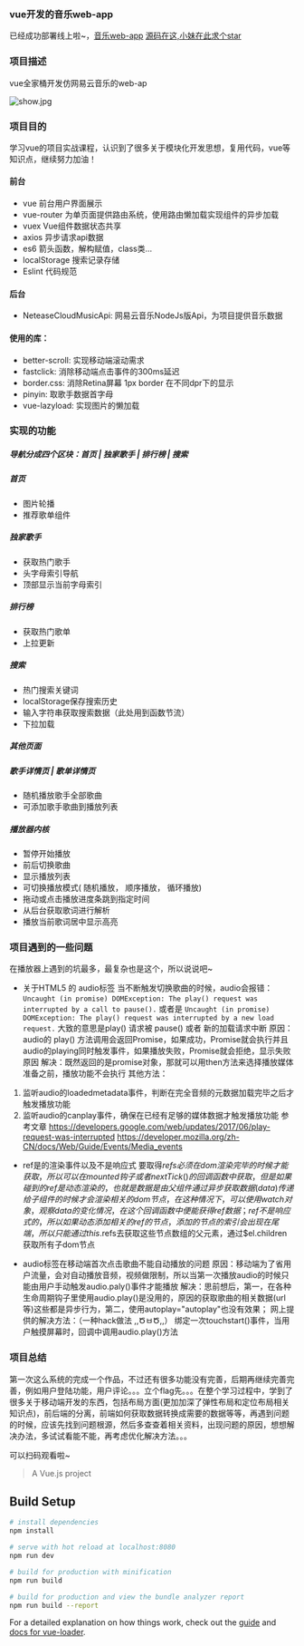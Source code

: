 ### vue开发的音乐web-app
已经成功部署线上啦~，[音乐web-app](http://47.93.248.109)
[源码在这,小妹在此求个star](https://github.com/jingrushen/vue-music-app)
### 项目描述
vue全家桶开发仿网易云音乐的web-ap

![show.jpg](https://upload-images.jianshu.io/upload_images/9116788-69044852fc5bc412.jpg?imageMogr2/auto-orient/strip%7CimageView2/2/w/1240)


### 项目目的
学习vue的项目实战课程，认识到了很多关于模块化开发思想，复用代码，vue等知识点，继续努力加油！

#### 前台
* vue 前台用户界面展示
* vue-router 为单页面提供路由系统，使用路由懒加载实现组件的异步加载
* vuex Vue组件数据状态共享
* axios 异步请求api数据
* es6 箭头函数，解构赋值，class类...
* localStorage 搜索记录存储
* Eslint 代码规范

#### 后台
* NeteaseCloudMusicApi: 网易云音乐NodeJs版Api，为项目提供音乐数据

#### 使用的库：
* better-scroll: 实现移动端滚动需求
* fastclick: 消除移动端点击事件的300ms延迟
* border.css: 消除Retina屏幕 1px border 在不同dpr下的显示
* pinyin: 取歌手数据首字母
* vue-lazyload: 实现图片的懒加载

### 实现的功能
##### 导航分成四个区块：首页 | 独家歌手 | 排行榜 | 搜索
##### 首页
* 图片轮播
* 推荐歌单组件
##### 独家歌手
* 获取热门歌手
* 头字母索引导航
* 顶部显示当前字母索引
##### 排行榜
* 获取热门歌单
* 上拉更新
##### 搜索
* 热门搜索关键词
* localStorage保存搜索历史
* 输入字符串获取搜索数据（此处用到函数节流）
* 下拉加载
##### 其他页面
##### 歌手详情页 | 歌单详情页
* 随机播放歌手全部歌曲
* 可添加歌手歌曲到播放列表
##### 播放器内核
* 暂停开始播放
* 前后切换歌曲
* 显示播放列表
* 可切换播放模式( 随机播放， 顺序播放， 循环播放)
* 拖动或点击播放进度条跳到指定时间
* 从后台获取歌词进行解析
* 播放当前歌词居中显示高亮
### 项目遇到的一些问题
在播放器上遇到的坑最多，最复杂也是这个，所以说说吧~
* 关于HTML5 的 audio标签
当不断触发切换歌曲的时候，audio会报错：`Uncaught (in promise) DOMException: The play() request was interrupted by a call to pause().` 或者是
 `Uncaught (in promise) DOMException: The play() request was interrupted by a new load request.`
大致的意思是play() 请求被 pause() 或者 新的加载请求中断
原因：audio的 play() 方法调用会返回Promise，如果成功，Promise就会执行并且audio的playing同时触发事件，如果播放失败，Promise就会拒绝，显示失败原因
解决：既然返回的是promise对象，那就可以用then方法来选择播放媒体准备之前，播放功能不会执行
其他方法：
1. 监听audio的loadedmetadata事件，判断在完全音频的元数据加载完毕之后才触发播放功能
2. 监听audio的canplay事件，确保在已经有足够的媒体数据才触发播放功能
参考文章
https://developers.google.com/web/updates/2017/06/play-request-was-interrupted
https://developer.mozilla.org/zh-CN/docs/Web/Guide/Events/Media_events

* ref是的渲染事件以及不是响应式
要取得$refs必须在dom渲染完毕的时候才能获取，所以可以在mounted 钩子或者nextTick()的回调函数中获取，但是如果碰到的ref是动态渲染的，也就是数据是由父组件通过异步获取数据(data)传递给子组件的时候才会渲染相关的dom节点，在这种情况下，可以使用watch对象，观察data的变化情况，在这个回调函数中便能获得ref数据；ref不是响应式的，所以如果动态添加相关的ref的节点，添加的节点的索引会出现在尾端，所以只能通过this.$refs去获取这些节点数组的父元素，通过$el.children获取所有子dom节点

* audio标签在移动端首次点击歌曲不能自动播放的问题
原因：移动端为了省用户流量，会对自动播放音频，视频做限制，所以当第一次播放audio的时候只能由用户手动触发audio.paly()事件才能播放
解决：思前想后，第一，在各种生命周期钩子里使用audio.play()是没用的，原因的获取歌曲的相关数据(url 等)这些都是异步行为，第二，使用autoplay="autoplay"也没有效果；
网上提供的解决方法：（一种hack做法 ,,ԾㅂԾ,,）
绑定一次touchstart()事件，当用户触摸屏幕时，回调中调用audio.play()方法
### 项目总结
第一次这么系统的完成一个作品，不过还有很多功能没有完善，后期再继续完善完善，例如用户登陆功能，用户评论。。。立个flag先。。。在整个学习过程中，学到了很多关于移动端开发的东西，包括布局方面(更加加深了弹性布局和定位布局相关知识点)，前后端的分离，前端如何获取数据转换成需要的数据等等，再遇到问题的时候，应该先找到问题根源，然后多查查着相关资料，出现问题的原因，想想解决办法，多试试看能不能，再考虑优化解决方法。。。


可以扫码观看啦~

> A Vue.js project

## Build Setup

``` bash
# install dependencies
npm install

# serve with hot reload at localhost:8080
npm run dev

# build for production with minification
npm run build

# build for production and view the bundle analyzer report
npm run build --report
```

For a detailed explanation on how things work, check out the [guide](http://vuejs-templates.github.io/webpack/) and [docs for vue-loader](http://vuejs.github.io/vue-loader).
